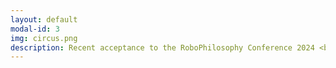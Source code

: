 ```yaml
---
layout: default
modal-id: 3
img: circus.png
description: Recent acceptance to the RoboPhilosophy Conference 2024 <br>in Copenhagen, Denmark <br><em><strong>PanOp Industries</strong></em> Art Piece Submission -<iframe width="560" height="315" src="https://www.youtube.com/embed/i4NaOy46XXo?si=7up9KGU0HasCbS2r" title="YouTube video player" frameborder="0" allow="accelerometer; autoplay; clipboard-write; encrypted-media; gyroscope; picture-in-picture; web-share" referrerpolicy="strict-origin-when-cross-origin" allowfullscreen></iframe><br>2024 RPI Student Film Festival Winner - Best Screenplay, Best Acting<br><br>
---
```


